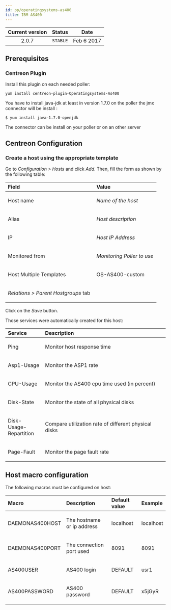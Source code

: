 ```yaml
---
id: pp/operatingsystems-as400
title: IBM AS400
---
```


| Current version | Status | Date |
| :-: | :-: | :-: |
| 2.0.7 | `STABLE` | Feb  6 2017 |

## Prerequisites
### Centreon Plugin
Install this plugin on each needed poller:

    yum install centreon-plugin-Operatingsystems-As400

You have to install java-jdk at least in version 1.7.0 on the poller the
jmx connector will be install :

    $ yum install java-1.7.0-openjdk

The connector can be install on your poller or on an other server

## Centreon Configuration
### Create a host using the appropriate template
Go to *Configuration &gt; Hosts* and click *Add*. Then, fill the form as
shown by the following table:

<table>
<colgroup>
<col width="58%" />
<col width="41%" />
</colgroup>
<thead>
<tr class="header">
<th align="left">Field</th>
<th align="left">Value</th>
</tr>
</thead>
<tbody>
<tr class="odd">
<td align="left"><p>Host name</p></td>
<td align="left"><p><em>Name of the host</em></p></td>
</tr>
<tr class="even">
<td align="left"><p>Alias</p></td>
<td align="left"><p><em>Host description</em></p></td>
</tr>
<tr class="odd">
<td align="left"><p>IP</p></td>
<td align="left"><p><em>Host IP Address</em></p></td>
</tr>
<tr class="even">
<td align="left"><p>Monitored from</p></td>
<td align="left"><p><em>Monitoring Poller to use</em></p></td>
</tr>
<tr class="odd">
<td align="left"><p>Host Multiple Templates</p></td>
<td align="left"><p>OS-AS400-custom</p></td>
</tr>
<tr class="even">
<td align="left"><p><em>Relations &gt; Parent Hostgroups</em> tab</p></td>
<td align="left"></td>
</tr>
</tbody>
</table>

Click on the *Save* button.

Those services were automatically created for this host:

<table>
<colgroup>
<col width="23%" />
<col width="76%" />
</colgroup>
<thead>
<tr class="header">
<th align="left">Service</th>
<th align="left">Description</th>
</tr>
</thead>
<tbody>
<tr class="odd">
<td align="left"><p>Ping</p></td>
<td align="left"><p>Monitor host response time</p></td>
</tr>
<tr class="even">
<td align="left"><p>Asp1-Usage</p></td>
<td align="left"><p>Monitor the ASP1 rate</p></td>
</tr>
<tr class="odd">
<td align="left"><p>CPU-Usage</p></td>
<td align="left"><p>Monitor the AS400 cpu time used (in percent)</p></td>
</tr>
<tr class="even">
<td align="left"><p>Disk-State</p></td>
<td align="left"><p>Monitor the state of all physical disks</p></td>
</tr>
<tr class="odd">
<td align="left"><p>Disk-Usage-Repartition</p></td>
<td align="left"><p>Compare utilization rate of different physical disks</p></td>
</tr>
<tr class="even">
<td align="left"><p>Page-Fault</p></td>
<td align="left"><p>Monitor the page fault rate</p></td>
</tr>
</tbody>
</table>

Host macro configuration
------------------------

The following macros must be configured on host:

<table>
<colgroup>
<col width="24%" />
<col width="38%" />
<col width="21%" />
<col width="16%" />
</colgroup>
<thead>
<tr class="header">
<th align="left">Macro</th>
<th align="left">Description</th>
<th align="left">Default value</th>
<th align="left">Example</th>
</tr>
</thead>
<tbody>
<tr class="odd">
<td align="left"><p>DAEMONAS400HOST</p></td>
<td align="left"><p>The hostname or ip address</p></td>
<td align="left"><p>localhost</p></td>
<td align="left"><p>localhost</p></td>
</tr>
<tr class="even">
<td align="left"><p>DAEMONAS400PORT</p></td>
<td align="left"><p>The connection port used</p></td>
<td align="left"><p>8091</p></td>
<td align="left"><p>8091</p></td>
</tr>
<tr class="odd">
<td align="left"><p>AS400USER</p></td>
<td align="left"><p>AS400 login</p></td>
<td align="left"><p>DEFAULT</p></td>
<td align="left"><p>usr1</p></td>
</tr>
<tr class="even">
<td align="left"><p>AS400PASSWORD</p></td>
<td align="left"><p>AS400 password</p></td>
<td align="left"><p>DEFAULT</p></td>
<td align="left"><p>x5jGyR</p></td>
</tr>
</tbody>
</table>

